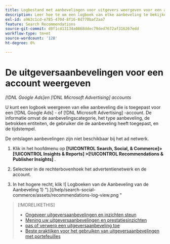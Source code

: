 ```yaml
---
title: Logbestand met aanbevelingen voor uitgevers weergeven voor een account
description: Leer hoe te om een logboek van elke aanbeveling te bekijken die voor a  [!DNL Google Ads]  of  [!DNL Microsoft Advertising]  rekening werd toegepast.
exl-id: a963c1cd-e785-470d-8f16-8d770baf2aa7
feature: Search Recommendations
source-git-commit: d0f1c413134a0868ddec79ded7672af316267edd
workflow-type: tm+mt
source-wordcount: '128'
ht-degree: 0%

---
```


# De uitgeversaanbevelingen voor een account weergeven

*[!DNL Google Ads]en [!DNL Microsoft Advertising] accounts*

U kunt een logboek weergeven van elke aanbeveling die is toegepast voor een [!DNL Google Ads] - of [!DNL Microsoft Advertising] -account. De informatie omvat de aanbevelingscategorie, het type aanbeveling, de betrokken entiteiten, de gebruiker die de aanbeveling heeft toegepast, en de tijdstempel.

De ontslagen aanbevelingen zijn niet beschikbaar bij het ad netwerk.

1. Klik in het hoofdmenu op **[!UICONTROL Search, Social, & Commerce]> [!UICONTROL Insights & Reports] >[!UICONTROL Recommendations & Publisher Insights]** .

1. Selecteer in de rechterbovenhoek het advertentienetwerk en de account.

1. In het hogere recht, klik ![ Logboeken van de Aanbeveling van de Aanbeveling 1} ").](/help/search-social-commerce/assets/recommendations-log-view.png "

>[!MORELIKETHIS]
>
>* [ Ongeveer uitgeversaanbevelingen en inzichten steun ](recommendation-support.md)
>* [ Mening uw uitgeversaanbevelingen en prestatiesinzichten ](recommendation-view.md)
>* [ pas of verwerp een uitgeversaanbeveling toe ](recommendation-apply-dismiss.md)
>* [ Beste praktijken voor het gebruiken van uitgeversaanbevelingen met portefeuilles ](recommendation-best-practices.md)

